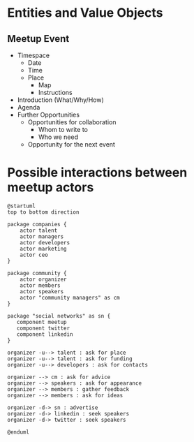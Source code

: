  # Entities and Value Objects

## Meetup Event

- Timespace
	- Date
	- Time
	- Place
		- Map
		- Instructions
- Introduction (What/Why/How)
- Agenda
- Further Opportunities
	- Opportunities for collaboration
		- Whom to write to
		- Who we need
	- Opportunity for the next event



# Possible interactions between meetup actors

```plantuml
@startuml
top to bottom direction

package companies {
    actor talent 
    actor managers
    actor developers 
    actor marketing
    actor ceo
}

package community {
    actor organizer
    actor members
    actor speakers
    actor "community managers" as cm
}

package "social networks" as sn {
   component meetup
   component twitter
   component linkedin
}

organizer -u--> talent : ask for place
organizer -u--> talent : ask for funding
organizer -u--> developers : ask for contacts

organizer --> cm : ask for advice
organizer --> speakers : ask for appearance
organizer --> members : gather feedback
organizer --> members : ask for ideas

organizer -d-> sn : advertise
organizer -d-> linkedin : seek speakers
organizer -d-> twitter : seek speakers

@enduml
```